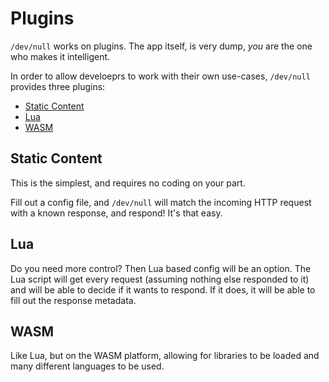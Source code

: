 # Plugins

`/dev/null` works on plugins. The app itself, is very dump, _you_ are the one who makes it intelligent.

In order to allow develoeprs to work with their own use-cases, `/dev/null` provides three plugins:
- [Static Content](./plugin/static-response.md)
- [Lua](./plugin/lua.md)
- [WASM](./plugin/wasm.md)

## Static Content

This is the simplest, and requires no coding on your part.

Fill out a config file, and `/dev/null` will match the incoming HTTP request with a known response, and respond! It's that easy.

## Lua

Do you need more control? Then Lua based config will be an option. The Lua script will get every request (assuming nothing else responded to it) and will be able to decide if it wants to respond. If it does, it will be able to fill out the response metadata.

## WASM

Like Lua, but on the WASM platform, allowing for libraries to be loaded and many different languages to be used.